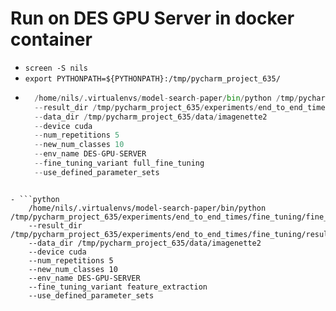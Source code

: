 # Run on DES GPU Server in docker container
- `screen -S nils`
- `export PYTHONPATH=${PYTHONPATH}:/tmp/pycharm_project_635/`
- ```python
    /home/nils/.virtualenvs/model-search-paper/bin/python /tmp/pycharm_project_635/experiments/end_to_end_times/fine_tuning/fine_tuning_exp.py 
    --result_dir /tmp/pycharm_project_635/experiments/end_to_end_times/fine_tuning/results
    --data_dir /tmp/pycharm_project_635/data/imagenette2
    --device cuda
    --num_repetitions 5
    --new_num_classes 10
    --env_name DES-GPU-SERVER
    --fine_tuning_variant full_fine_tuning
    --use_defined_parameter_sets
```

- ```python
    /home/nils/.virtualenvs/model-search-paper/bin/python /tmp/pycharm_project_635/experiments/end_to_end_times/fine_tuning/fine_tuning_exp.py 
    --result_dir /tmp/pycharm_project_635/experiments/end_to_end_times/fine_tuning/results
    --data_dir /tmp/pycharm_project_635/data/imagenette2
    --device cuda
    --num_repetitions 5
    --new_num_classes 10
    --env_name DES-GPU-SERVER
    --fine_tuning_variant feature_extraction
    --use_defined_parameter_sets
```